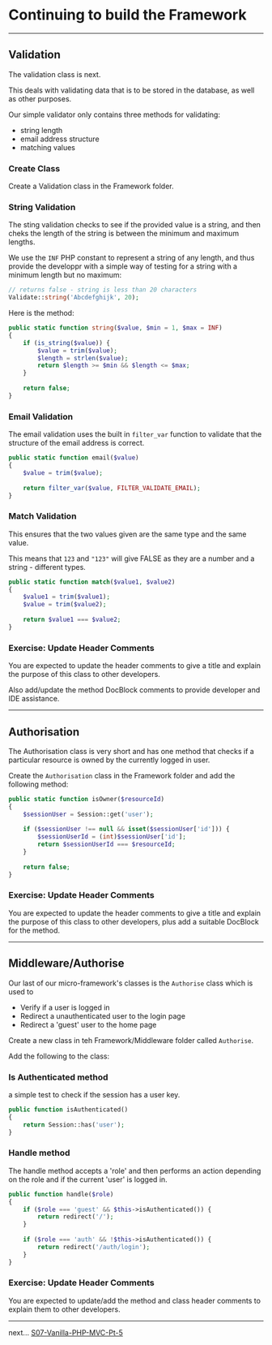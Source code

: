 

# Continuing to build the Framework



---

## Validation

The validation class is next.

This deals with validating data that is to be stored in the database, as well as other purposes.

Our simple validator only contains three methods for validating:
- string length
- email address structure
- matching values

### Create Class

Create a Validation class in the Framework folder.

### String Validation

The sting validation checks to see if the provided value is a string, and then cheks the length of the string is between the minimum and maximum lengths.

We use the `INF` PHP constant to represent a string of any length, and thus provide the developpr with a simple way of testing for a string with a minimum length but no maximum:

```php
// returns false - string is less than 20 characters
Validate::string('Abcdefghijk', 20);
```



Here is the method:

```php
public static function string($value, $min = 1, $max = INF)  
{  
    if (is_string($value)) {  
        $value = trim($value);  
        $length = strlen($value);  
        return $length >= $min && $length <= $max;  
    }  
  
    return false;  
}
```



### Email Validation

The email validation uses the built in `filter_var` function to validate that the structure of the email address is correct.

```php
public static function email($value)  
{  
    $value = trim($value);  
  
    return filter_var($value, FILTER_VALIDATE_EMAIL);  
}
```

### Match Validation

This ensures that the two values given are the same type and the same value.

This means that `123` and `"123"` will give FALSE as they are a number and a string - different types. 

```php
public static function match($value1, $value2)  
{  
    $value1 = trim($value1);  
    $value = trim($value2);  
  
    return $value1 === $value2;  
}
```



### Exercise: Update Header Comments

You are expected to update the header comments to give a title and explain the purpose of this class to other developers.

Also add/update the method DocBlock comments to provide developer and IDE assistance.

---


## Authorisation

The Authorisation class is very short and has one method that checks if a particular resource is owned by the currently logged in user.

Create the `Authorisation` class in the Framework folder and add the following method:

```php
public static function isOwner($resourceId)  
{  
    $sessionUser = Session::get('user');  
  
    if ($sessionUser !== null && isset($sessionUser['id'])) {  
        $sessionUserId = (int)$sessionUser['id'];  
        return $sessionUserId === $resourceId;  
    }  
  
    return false;  
}
```



### Exercise: Update Header Comments

You are expected to update the header comments to give a title and explain the purpose of this class to other developers, plus add a suitable DocBlock for the method.

---


## Middleware/Authorise

Our last of our micro-framework's classes is the `Authorise` class which is used to 

- Verify if a user is logged in
- Redirect a unauthenticated user to the login page
- Redirect a 'guest' user to the home page

Create a new class in teh Framework/Middleware folder called `Authorise`.

Add the following to the class:

### Is Authenticated method

a simple test to check if the session has a user key.

```php
public function isAuthenticated()  
{  
    return Session::has('user');  
}
```


### Handle method

The handle method accepts a 'role' and then performs an action depending on the role and if the current 'user' is logged in.

```php
public function handle($role)  
{  
    if ($role === 'guest' && $this->isAuthenticated()) {  
        return redirect('/');  
    }  
  
    if ($role === 'auth' && !$this->isAuthenticated()) {  
        return redirect('/auth/login');  
    }  
}
```


### Exercise: Update Header Comments

You are expected to update/add the method and class header comments to explain them to other developers.

---

next... [S07-Vanilla-PHP-MVC-Pt-5](session-07/S07-Vanilla-PHP-MVC-Pt-5.md)
